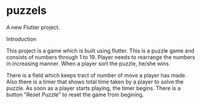 # puzzels

A new Flutter project.

Introduction

This project is a game which is built using flutter. This is a puzzle game and consists of numbers through 1 to 19. Player needs to rearrange the numbers in increasing manner. When a player sort the puzzle, he/she wins. 

There is a field which keeps tract of number of move a player has made. Also there is a timer that shows total time taken by a player to solve the puzzle. As soon as a player starts playing, the timer begins.  There is a button "Reset Puzzle" to reset the game from begining.



